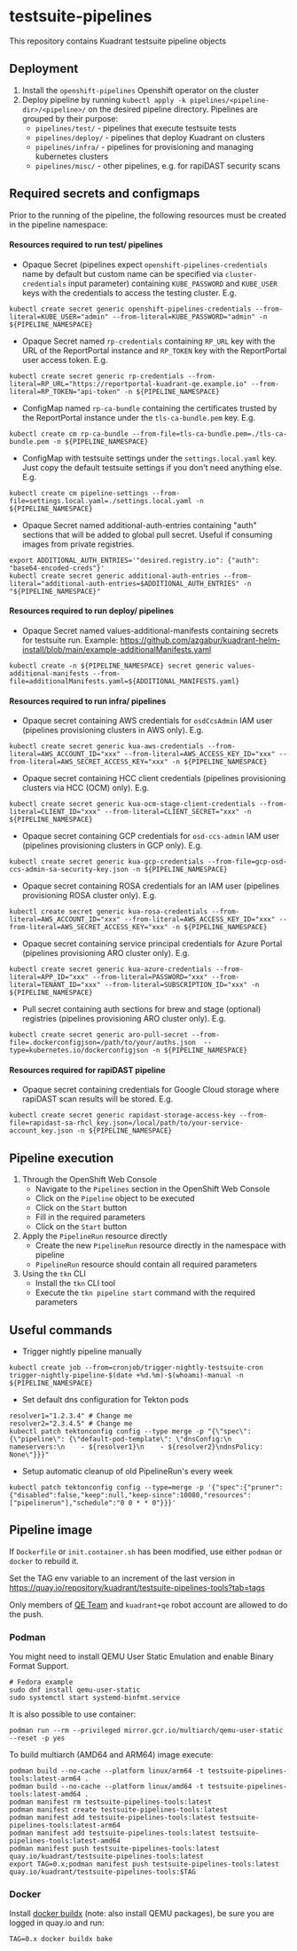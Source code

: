 testsuite-pipelines
===
This repository contains Kuadrant testsuite pipeline objects

Deployment
---
1. Install the `openshift-pipelines` Openshift operator on the cluster
2. Deploy pipeline by running `kubectl apply -k pipelines/<pipeline-dir>/<pipeline>/` on the desired pipeline directory. Pipelines are grouped by their purpose:
   - `pipelines/test/` - pipelines that execute testsuite tests
   - `pipelines/deploy/` - pipelines that deploy Kuadrant on clusters
   - `pipelines/infra/` - pipelines for provisioning and managing kubernetes clusters
   - `pipelines/misc/` - other pipelines, e.g. for rapiDAST security scans

Required secrets and configmaps
---
Prior to the running of the pipeline, the following resources must be created in the pipeline namespace:

#### Resources required to run test/ pipelines
- Opaque Secret (pipelines expect `openshift-pipelines-credentials` name by default but custom name can be specified via `cluster-credentials` input parameter) containing `KUBE_PASSWORD` and `KUBE_USER` keys 
with the credentials to access the testing cluster. E.g.
```shell
kubectl create secret generic openshift-pipelines-credentials --from-literal=KUBE_USER="admin" --from-literal=KUBE_PASSWORD="admin" -n ${PIPELINE_NAMESPACE}
```
- Opaque Secret named `rp-credentials` containing `RP_URL` key with the URL of the ReportPortal instance 
and `RP_TOKEN` key with the ReportPortal user access token. E.g.
```shell
kubectl create secret generic rp-credentials --from-literal=RP_URL="https://reportportal-kuadrant-qe.example.io" --from-literal=RP_TOKEN="api-token" -n ${PIPELINE_NAMESPACE}
```
- ConfigMap named `rp-ca-bundle` containing the certificates trusted by the ReportPortal instance under the `tls-ca-bundle.pem` key. E.g.
```shell
kubectl create cm rp-ca-bundle --from-file=tls-ca-bundle.pem=./tls-ca-bundle.pem -n ${PIPELINE_NAMESPACE}
```
- ConfigMap with testsuite settings under the `settings.local.yaml` key. Just copy the default testsuite settings if you don't need anything else. E.g.
```shell
kubectl create cm pipeline-settings --from-file=settings.local.yaml=./settings.local.yaml -n ${PIPELINE_NAMESPACE}
```

- Opaque Secret named additional-auth-entries containing "auth" sections that will be added to global pull secret. Useful if consuming images from private registries.
```shell
export ADDITIONAL_AUTH_ENTRIES='"desired.registry.io": {"auth": "base64-encoded-creds"}'
kubectl create secret generic additional-auth-entries --from-literal="additional-auth-entries=$ADDITIONAL_AUTH_ENTRIES" -n "${PIPELINE_NAMESPACE}"
```

#### Resources required to run deploy/ pipelines
- Opaque Secret named values-additional-manifests containing secrets for testsuite run. Example: https://github.com/azgabur/kuadrant-helm-install/blob/main/example-additionalManifests.yaml
```shell
kubectl create -n ${PIPELINE_NAMESPACE} secret generic values-additional-manifests --from-file=additionalManifests.yaml=${ADDITIONAL_MANIFESTS.yaml}
```

#### Resources required to run infra/ pipelines
- Opaque secret containing AWS credentials for `osdCcsAdmin` IAM user (pipelines provisioning clusters in AWS only). E.g.
```shell
kubectl create secret generic kua-aws-credentials --from-literal=AWS_ACCOUNT_ID="xxx" --from-literal=AWS_ACCESS_KEY_ID="xxx" --from-literal=AWS_SECRET_ACCESS_KEY="xxx" -n ${PIPELINE_NAMESPACE}
```

- Opaque secret containing HCC client credentials (pipelines provisioning clusters via HCC (OCM) only). E.g.
```shell
kubectl create secret generic kua-ocm-stage-client-credentials --from-literal=CLIENT_ID="xxx" --from-literal=CLIENT_SECRET="xxx" -n ${PIPELINE_NAMESPACE}
```

- Opaque secret containing GCP credentials for `osd-ccs-admin` IAM user (pipelines provisioning clusters in GCP only). E.g.
```shell
kubectl create secret generic kua-gcp-credentials --from-file=gcp-osd-ccs-admin-sa-security-key.json -n ${PIPELINE_NAMESPACE}
```

- Opaque secret containing ROSA credentials for an IAM user (pipelines provisioning ROSA cluster only). E.g.
```shell
kubectl create secret generic kua-rosa-credentials --from-literal=AWS_ACCOUNT_ID="xxx" --from-literal=AWS_ACCESS_KEY_ID="xxx" --from-literal=AWS_SECRET_ACCESS_KEY="xxx" -n ${PIPELINE_NAMESPACE}
```

- Opaque secret containing service principal credentials for Azure Portal (pipelines provisioning ARO cluster only). E.g.
```shell
kubectl create secret generic kua-azure-credentials --from-literal=APP_ID="xxx" --from-literal=PASSWORD="xxx" --from-literal=TENANT_ID="xxx" --from-literal=SUBSCRIPTION_ID="xxx" -n ${PIPELINE_NAMESPACE}
```

- Pull secret containing auth sections for brew and stage (optional) registries (pipelines provisioning ARO cluster only). E.g.
```shell
kubectl create secret generic aro-pull-secret --from-file=.dockerconfigjson=/path/to/your/auths.json  --type=kubernetes.io/dockerconfigjson -n ${PIPELINE_NAMESPACE}
```

#### Resources required for rapiDAST pipeline
- Opaque secret containing credentials for Google Cloud storage where rapiDAST scan results will be stored. E.g.
```shell
kubectl create secret generic rapidast-storage-access-key --from-file=rapidast-sa-rhcl_key.json=/local/path/to/your-service-account_key.json -n ${PIPELINE_NAMESPACE}
```

Pipeline execution
---
1. Through the OpenShift Web Console
    - Navigate to the `Pipelines` section in the OpenShift Web Console
    - Click on the `Pipeline` object to be executed
    - Click on the `Start` button
    - Fill in the required parameters
    - Click on the `Start` button
2. Apply the `PipelineRun` resource directly
    - Create the new `PipelineRun` resource directly in the namespace with pipeline
    - `PipelineRun` resource should contain all required parameters
3. Using the `tkn` CLI
    - Install the `tkn` CLI tool
    - Execute the `tkn pipeline start` command with the required parameters

Useful commands
---
* Trigger nightly pipeline manually
```shell
kubectl create job --from=cronjob/trigger-nightly-testsuite-cron trigger-nightly-pipeline-$(date +%d.%m)-$(whoami)-manual -n ${PIPELINE_NAMESPACE}
```

* Set default dns configuration for Tekton pods
```shell
resolver1="1.2.3.4" # Change me
resolver2="2.3.4.5" # Change me
kubectl patch tektonconfig config --type merge -p "{\"spec\": {\"pipeline\": {\"default-pod-template\": \"dnsConfig:\n  nameservers:\n    - ${resolver1}\n    - ${resolver2}\ndnsPolicy: None\"}}}"
```

* Setup automatic cleanup of old PipelineRun's every week
```shell
kubectl patch tektonconfig config --type=merge -p '{"spec":{"pruner":{"disabled":false,"keep":null,"keep-since":10080,"resources":["pipelinerun"],"schedule":"0 0 * * 0"}}}'
```

Pipeline image
---
If `Dockerfile` or `init.container.sh` has been modified, use either `podman` or `docker` to rebuild it.

Set the TAG env variable to an increment of the last version in https://quay.io/repository/kuadrant/testsuite-pipelines-tools?tab=tags

Only members of [QE Team](https://quay.io/organization/kuadrant/teams/qe) and `kuadrant+qe` robot account are allowed to do the push.

### Podman
You might need to install QEMU User Static Emulation and enable Binary Format Support.
```shell
# Fedora example
sudo dnf install qemu-user-static
sudo systemctl start systemd-binfmt.service
```

It is also possible to use container:
```shell
podman run --rm --privileged mirror.gcr.io/multiarch/qemu-user-static --reset -p yes
```

To build multiarch (AMD64 and ARM64) image execute:
```shell
podman build --no-cache --platform linux/arm64 -t testsuite-pipelines-tools:latest-arm64 .
podman build --no-cache --platform linux/amd64 -t testsuite-pipelines-tools:latest-amd64 .
podman manifest rm testsuite-pipelines-tools:latest
podman manifest create testsuite-pipelines-tools:latest
podman manifest add testsuite-pipelines-tools:latest testsuite-pipelines-tools:latest-arm64
podman manifest add testsuite-pipelines-tools:latest testsuite-pipelines-tools:latest-amd64
podman manifest push testsuite-pipelines-tools:latest quay.io/kuadrant/testsuite-pipelines-tools:latest
export TAG=0.x;podman manifest push testsuite-pipelines-tools:latest quay.io/kuadrant/testsuite-pipelines-tools:$TAG
```

### Docker
Install [docker buildx](https://github.com/docker/buildx)
(note: also install QEMU packages), be sure you are logged in quay.io and run:

```shell
TAG=0.x docker buildx bake 
```
